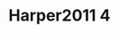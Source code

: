 <a name="material" />

# Harper2011 4
<script type="application/ld+json">
  {
    "@context": "https://schema.org/",
    "@type": "ChemicalSubstance",
    "http://purl.org/dc/terms/conformsTo":
      {
        "@type": "CreativeWork",
        "@id": "https://bioschemas.org/profiles/ChemicalSubstance/0.4-RELEASE/"
      },
    "@id": "https://egonw.github.io/nanowiki/nanowiki95.html#material",
    "name": "Harper2011 4",
    "sameAs: "http://127.0.0.1/mediawiki/index.php/Special:URIResolver/Harper2011_4"
  }
</script>

